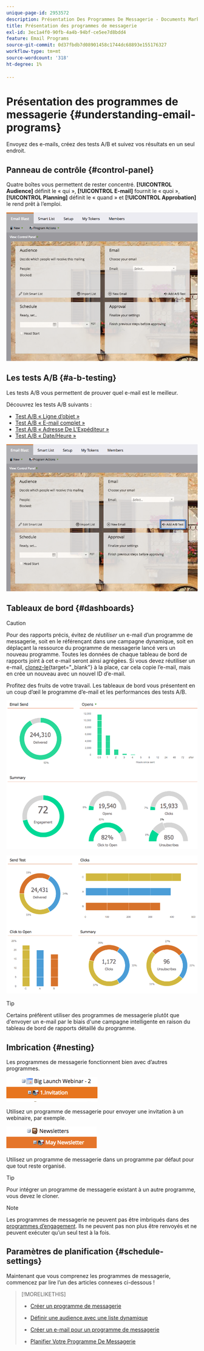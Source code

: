 ```yaml
---
unique-page-id: 2953572
description: Présentation Des Programmes De Messagerie - Documents Marketo - Documentation Du Produit
title: Présentation des programmes de messagerie
exl-id: 3ec1a4f0-90fb-4a4b-94bf-ce5ee7d8bdd4
feature: Email Programs
source-git-commit: 0d37fbdb7d08901458c1744dc68893e155176327
workflow-type: tm+mt
source-wordcount: '318'
ht-degree: 1%

---
```


# Présentation des programmes de messagerie {#understanding-email-programs}

Envoyez des e-mails, créez des tests A/B et suivez vos résultats en un seul endroit.

## Panneau de contrôle {#control-panel}

Quatre boîtes vous permettent de rester concentré. **[!UICONTROL Audience]** définit le « qui », **[!UICONTROL E-mail]** fournit le « quoi », **[!UICONTROL Planning]** définit le « quand » et **[!UICONTROL Approbation]** le rend prêt à l’emploi.

![](assets/emailprogram.png)

## Les tests A/B {#a-b-testing}

Les tests A/B vous permettent de prouver quel e-mail est le meilleur.

Découvrez les tests A/B suivants :

* [Test A/B « Ligne d’objet »](/help/marketo/product-docs/email-marketing/email-programs/email-program-actions/email-test-a-b-test/use-subject-line-a-b-testing.md)
* [Test A/B « E-mail complet »](/help/marketo/product-docs/email-marketing/email-programs/email-program-actions/email-test-a-b-test/use-whole-email-a-b-testing.md)
* [Test A/B « Adresse De L’Expéditeur »](/help/marketo/product-docs/email-marketing/email-programs/email-program-actions/email-test-a-b-test/use-from-address-a-b-testing.md)
* [Test A/B « Date/Heure »](/help/marketo/product-docs/email-marketing/email-programs/email-program-actions/email-test-a-b-test/use-date-time-a-b-testing.md)

![](assets/abtesthighlight.png)

## Tableaux de bord {#dashboards}

>[!CAUTION]
>
>Pour des rapports précis, évitez de _réutiliser_ un e-mail d’un programme de messagerie, soit en le référençant dans une campagne dynamique, soit en déplaçant la ressource du programme de messagerie lancé vers un nouveau programme. Toutes les données de chaque tableau de bord de rapports joint à cet e-mail seront ainsi agrégées. Si vous devez réutiliser un e-mail, [clonez-le](/help/marketo/product-docs/core-marketo-concepts/programs/working-with-programs/clone-an-asset-in-a-program.md){target="_blank"} à la place, car cela copie l’e-mail, mais en crée un nouveau avec un nouvel ID d’e-mail.

Profitez des fruits de votre travail. Les tableaux de bord vous présentent en un coup d’œil le programme d’e-mail et les performances des tests A/B.

![](assets/image2015-4-27-11-3a38-3a41.png)

![](assets/image2015-4-27-11-3a38-3a27.png)

>[!TIP]
>
>Certains préfèrent utiliser des programmes de messagerie plutôt que d&#39;envoyer un e-mail par le biais d&#39;une campagne intelligente en raison du tableau de bord de rapports détaillé du programme.

## Imbrication {#nesting}

Les programmes de messagerie fonctionnent bien avec d’autres programmes.

![](assets/image2015-4-27-11-3a49-3a22.png)

Utilisez un programme de messagerie pour envoyer une invitation à un webinaire, par exemple.

![](assets/image2015-4-27-12-3a20-3a40.png)

Utilisez un programme de messagerie dans un programme par défaut pour que tout reste organisé.

>[!TIP]
>
>Pour intégrer un programme de messagerie existant à un autre programme, vous devez le cloner.

>[!NOTE]
>
>Les programmes de messagerie ne peuvent pas être imbriqués dans des [programmes d’engagement](/help/marketo/getting-started/quick-wins/drip-drip-nurture.md). Ils ne peuvent pas non plus être renvoyés et ne peuvent exécuter qu’un seul test à la fois.

## Paramètres de planification {#schedule-settings}

Maintenant que vous comprenez les programmes de messagerie, commencez par lire l’un des articles connexes ci-dessous !

>[!MORELIKETHIS]
>
>* [Créer un programme de messagerie](/help/marketo/product-docs/email-marketing/email-programs/creating-an-email-program/create-an-email-program.md)
>
>* [Définir une audience avec une liste dynamique](/help/marketo/product-docs/email-marketing/email-programs/managing-people-in-email-programs/define-an-audience-with-a-smart-list.md)
>* [Créer un e-mail pour un programme de messagerie](/help/marketo/product-docs/email-marketing/email-programs/email-program-actions/create-an-email-for-an-email-program.md)
>* [Planifier Votre Programme De Messagerie](/help/marketo/product-docs/email-marketing/email-programs/email-program-actions/schedule-your-email-program.md)
